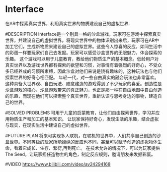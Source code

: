# Interface
在AR中探索真实世界，利用真实世界的物质建设自己的虚拟世界.

#DESCRIPTION
Interface是一个别具一格的沙盒游戏，玩家可在游戏中探索真实世界，并建设自己的虚拟世界。将现实世界中的物体识别出来后，玩家可在AR中加工它们，生成新物质来建设自己的虚拟世界。这些令人惊喜的反应，如同生活中的彩蛋一样要玩家们自己去发掘。玩家可以感受沙盒世界的无限魅力，体会探索的乐趣。
这个游戏可以用于儿童教育，教给他们物质生产的基本概念。低龄用户对真实世界以及游戏世界都有探索的欲望和习惯，对事情有着强烈的好奇心，不受众多已经养成的习惯所束缚，因此沙盒对他们来说是饶有趣味的，这种玩法也与他们探索世界的好奇心相匹配。
年轻一代，对一些自由真实的融合玩法也非常喜欢。这种具备大世界观、自由玩法、随意建造的游戏得到了不少玩家的喜爱。创造性是沙盒游戏的核心，沙盒游戏带来的真正魅力，也正是那一种在自由地图中自由创造的乐趣，而现在他们可以探索整个真实世界，重新认识与思考身边的事物，建造自己的世界。

#SOLVED PROBLEMS
可用于儿童的启蒙教育，让他们自由探索世界，学习并应用物质生产和加工的基本知识。
让玩家保持好奇心，发现生活的乐趣，结合虚拟与现实，在现实生活中建设自己的虚拟世界。

#FUTURE PLAN
将来可实现多人联机，在联机的世界中，人们共享自己创造的沙盒世界。不同等级的玩家所能操纵的反应也不同，甚至可以赋予创造的虚拟物体生命，看着它成长、生存、繁衍,再到死亡。
在技术允许的情况下，可以为玩家提供The Seed，让玩家担任造物主的角色，制定反应规则，邀请朋友来发掘彩蛋。

#VIDEO
https://www.bilibili.com/video/av24294168
